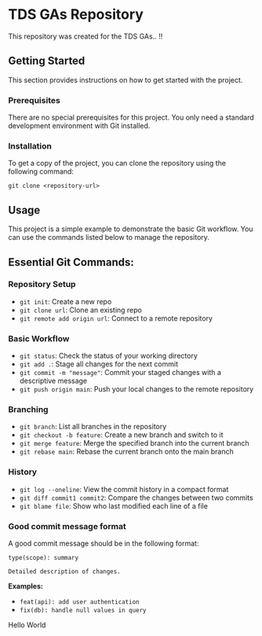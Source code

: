 # TDS GAs Repository

This repository was created for the TDS GAs.. !!

## Getting Started

This section provides instructions on how to get started with the project.

### Prerequisites

There are no special prerequisites for this project. You only need a standard development environment with Git installed.

### Installation

To get a copy of the project, you can clone the repository using the following command:

```
git clone <repository-url>
```

## Usage

This project is a simple example to demonstrate the basic Git workflow. You can use the commands listed below to manage the repository.

## Essential Git Commands:

### Repository Setup
- `git init`: Create a new repo
- `git clone url`: Clone an existing repo
- `git remote add origin url`: Connect to a remote repository

### Basic Workflow
- `git status`: Check the status of your working directory
- `git add .`: Stage all changes for the next commit
- `git commit -m "message"`: Commit your staged changes with a descriptive message
- `git push origin main`: Push your local changes to the remote repository

### Branching
- `git branch`: List all branches in the repository
- `git checkout -b feature`: Create a new branch and switch to it
- `git merge feature`: Merge the specified branch into the current branch
- `git rebase main`: Rebase the current branch onto the main branch

### History
- `git log --oneline`: View the commit history in a compact format
- `git diff commit1 commit2`: Compare the changes between two commits
- `git blame file`: Show who last modified each line of a file

### Good commit message format
A good commit message should be in the following format:
```
type(scope): summary

Detailed description of changes.
```

**Examples:**
- `feat(api): add user authentication`
- `fix(db): handle null values in query`

Hello World